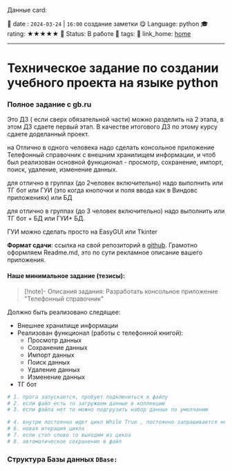 Данные card: 

 📆 date : `2024-03-24` | `16:00` создание заметки 
 😋 Language: python
 🎓 rating: ★★★★★
 🍂 Status: В работе
 📌 tags: 
 🔗 link_home: [home](../README.md)
 
<hr>

# Техническое задание по создании учебного проекта на языке python

### Полное задание c gb.ru

Это ДЗ ( если сверх обязательной части) можно разделить на 2 этапа, в этом ДЗ сдаете первый этап. В качестве итогового ДЗ по этому курсу сдаете доделанный проект.  

на Отлично в одного человека надо сделать консольное приложение Телефонный справочник с внешним хранилищем информации, и чтоб был реализован основной функционал - просмотр, сохранение, импорт, поиск, удаление, изменение данных.  

для отлично в группах (до 2человек включительно) надо выполнить или ТГ бот или ГУИ (это когда кнопочки и поля ввода как в Виндовс приложениях) или БД  

для отлично в группах (до 3 человек включительно) надо выполнить или ТГ бот + БД или ГУИ+ БД.  

ГУИ можно сделать просто на EasyGUI или Tkinter  

**Формат сдачи**: ссылка на свой репозиторий в [github](https://github.com/). Грамотно оформляем Readme.md, это по сути рекламное описание вашего приложения.

#### Наше минимальное задание (тезисы):

> [!note]-  Описания задания:
> Разработать консольное приложение "Телефонный справочник"

Должно быть реализовано следящее:

 *  Внешнее хранилище информации
 *  Реализован функционал (работы с телефонной книгой):
	 *  Просмотр данных 
	 *  Сохранение данных 
	 *  Импорт данных 
	 *  Поиск данных 
	 *  Удаление данных 
	 *  Изменение данных 
*  ТГ бот

```py 
# 1. прога запускается, пробует подключиться к файлу 
# 2. если файл есть то загружаем данные в коллекцию 
# 3. если файла нет то можно подгрузить набор данных по умолчанию

# 4. внутри постоянно идет цикл While True , постоянно запрашивается некая команда # 5. идет обработка этой команды 
# 6. новая итерация цикла 
# 7. если стоп слово то выходим из цикла 
# 8. автоматическое сохранение в файл
```





### Структура Базы данных <code>DBase:</code>
```


